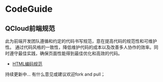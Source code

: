 ﻿# CodeGuide
## QCloud前端规范 

此为前端开发团队遵循和约定的代码书写规范，意在提高代码的规范性和可维护性。 通过代码风格的一致性，降低维护代码的成本以及改善多人协作的效率。同时遵守最佳实践，确保页面性能得到最佳优化和高效的代码。

 - [HTML编码规范][1]



持续更新中...
有什么意见或建议欢迎fork and pull；

  [1]: https://github.com/hertzi418/CodeGuide/blob/master/docs/HTML.md